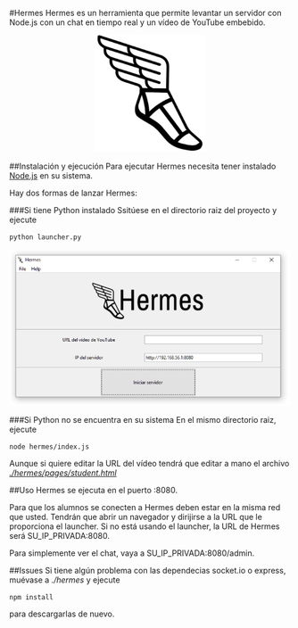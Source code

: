 #Hermes
Hermes es un herramienta que permite levantar un servidor con Node.js con un chat en tiempo real y un vídeo de YouTube embebido.

<p align="center">
  <img width="200" height=210" src=https://github.com/gomezportillo/hermes/blob/master/hermes/images/hermes-logo.png?raw=true" alt="Hermes"/>
</p>

##Instalación y ejecución
Para ejecutar Hermes necesita tener instalado [Node.js](https://nodejs.org/) en su sistema.

Hay dos formas de lanzar Hermes:

###Si tiene Python instalado
Ssitúese  en el directorio raiz del proyecto y ejecute
```
python launcher.py
```  
<p align="center">
  <img src=https://github.com/gomezportillo/hermes/blob/master/hermes/images/gui.png?raw=true" alt="GUI"/>
</p>

###Si Python no se encuentra en su sistema
En el mismo directorio raiz, ejecute
```
node hermes/index.js
```
Aunque si quiere editar la URL del vídeo tendrá que editar a mano el archivo [*./hermes/pages/student.html*](https://github.com/gomezportillo/hermes/blob/master/hermes/pages/student.html#L85)


##Uso
Hermes se ejecuta en el puerto :8080.

Para que los alumnos se conecten a Hermes deben estar en la misma red que usted. Tendrán que abrir un navegador y dirijirse a la URL que le proporciona el launcher. Si no está usando el launcher, la URL de Hermes será SU_IP_PRIVADA:8080.

Para simplemente ver el chat, vaya a SU_IP_PRIVADA:8080/admin.


##Issues
Si tiene algún problema con las dependecias socket.io o express, muévase a *./hermes* y ejecute
```
npm install
```  
para descargarlas de nuevo.

